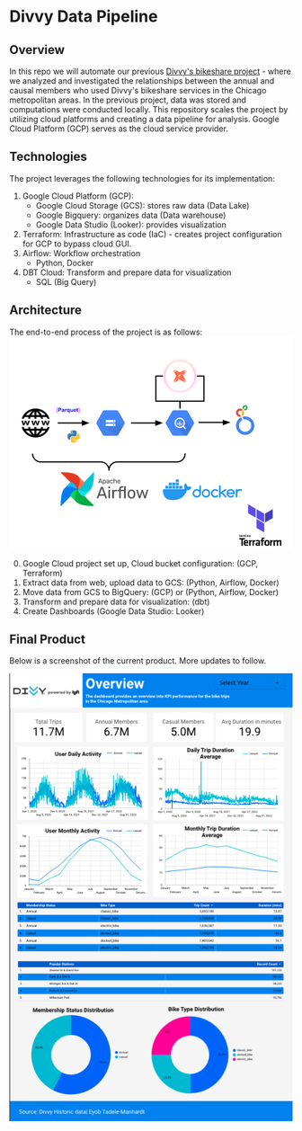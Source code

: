 # Divvy Data Pipeline

## Overview
In this repo we will automate our previous [Divvy's bikeshare project](www.google.com) - where we analyzed and investigated the relationships between the annual and causal members who used Divvy's bikeshare services in the Chicago metropolitan areas. In the previous project, data was stored and computations were conducted locally. This repository scales the project by utilizing cloud platforms and creating a data pipeline for analysis. Google Cloud Platform (GCP) serves as the cloud service provider.


## Technologies
The project leverages the following technologies for its implementation:
1. Google Cloud Platform (GCP):
    - Google Cloud Storage (GCS): stores raw data (Data Lake)
    - Google Bigquery: organizes data (Data warehouse)
    - Google Data Studio (Looker): provides visualization 
2. Terraform: Infrastructure as code (IaC) - creates project configuration for GCP to bypass cloud GUI.
3. Airflow: Workflow orchestration 
    - Python, Docker
4. DBT Cloud: Transform and prepare data for visualization 
    - SQL (Big Query)

## Architecture
The end-to-end process of the project is as follows:
![data-pipline](images/Divvy_data_pipeline_01.png)

0. Google Cloud project set up, Cloud bucket configuration: (GCP, Terraform)
1. Extract data from web, upload data to GCS: (Python, Airflow, Docker)
2. Move data from GCS to BigQuery: (GCP) or (Python, Airflow, Docker)
3. Transform and prepare data for visualization: (dbt)
4. Create Dashboards (Google Data Studio: Looker)

## Final Product
Below is a screenshot of the current product. More updates to follow.

![Dashboard](images/divvy_dashboard_1.png)